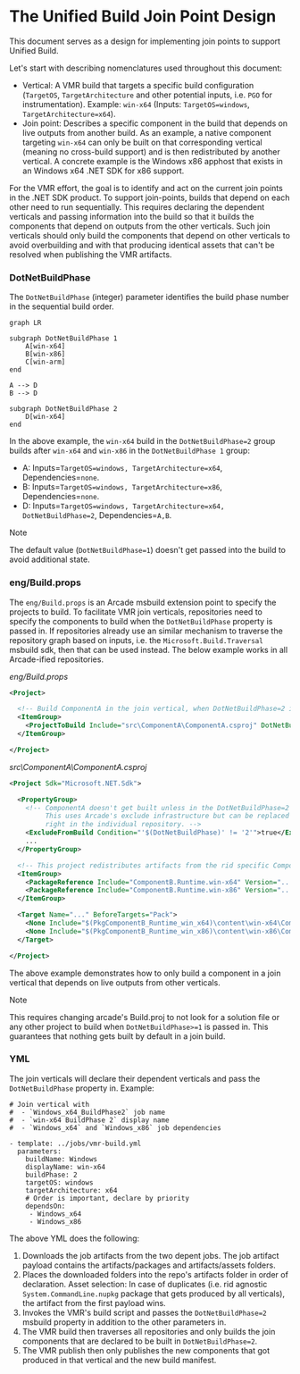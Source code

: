 # The Unified Build Join Point Design

This document serves as a design for implementing join points to support Unified Build.

Let's start with describing nomenclatures used throughout this document:
- Vertical: A VMR build that targets a specific build configuration (`TargetOS`, `TargetArchitecture` and other potential inputs, i.e. `PGO` for instrumentation). Example: `win-x64` (Inputs: `TargetOS=windows`, `TargetArchitecture=x64`).
- Join point: Describes a specific component in the build that depends on live outputs from another build. As an example, a native component targeting `win-x64` can only be built on that corresponding vertical (meaning no cross-build support) and is then redistributed by another vertical. A concrete example is the Windows x86 apphost that exists in an Windows x64 .NET SDK for x86 support.

For the VMR effort, the goal is to identify and act on the current join points in the .NET SDK product. To support join-points, builds that depend on each other need to run sequentially. This requires declaring the dependent verticals and passing information into the build so that it builds the components that depend on outputs from the other verticals. Such join verticals should only build the components that depend on other verticals to avoid overbuilding and with that producing identical assets that can't be resolved when publishing the VMR artifacts. 

### DotNetBuildPhase

The `DotNetBuildPhase` (integer) parameter identifies the build phase number in the sequential build order.

```mermaid
graph LR

subgraph DotNetBuildPhase 1
    A[win-x64]
    B[win-x86]
    C[win-arm]
end

A --> D
B --> D

subgraph DotNetBuildPhase 2
    D[win-x64]
end
```

In the above example, the `win-x64` build in the `DotNetBuildPhase=2` group builds after `win-x64` and `win-x86` in the `DotNetBuildPhase 1` group:
- A: Inputs=`TargetOS=windows, TargetArchitecture=x64`, Dependencies=`none`.
- B: Inputs=`TargetOS=windows, TargetArchitecture=x86`, Dependencies=`none`.
- D: Inputs=`TargetOS=windows, TargetArchitecture=x64, DotNetBuildPhase=2`, Dependencies=`A,B`.

> [!NOTE]
> The default value (`DotNetBuildPhase=1`) doesn't get passed into the build to avoid additional state.

### eng/Build.props
The `eng/Build.props` is an Arcade msbuild extension point to specify the projects to build. To facilitate VMR join verticals, repositories need to specify the components to build when the `DotNetBuildPhase` property is passed in.
If repositories already use an similar mechanism to traverse the repository graph based on inputs, i.e. the `Microsoft.Build.Traversal` msbuild sdk, then that can be used instead. The below example works in all Arcade-ified repositories. 

_eng/Build.props_
```xml
<Project>

  <!-- Build ComponentA in the join vertical, when DotNetBuildPhase=2 is passed in. -->
  <ItemGroup>
    <ProjectToBuild Include="src\ComponentA\ComponentA.csproj" DotNetBuildPhase="2" />
  </ItemGroup>

</Project>
```

_src\ComponentA\ComponentA.csproj_
```xml
<Project Sdk="Microsoft.NET.Sdk">

  <PropertyGroup>
    <!-- ComponentA doesn't get built unless in the DotNetBuildPhase=2 join vertical.
         This uses Arcade's exclude infrastructure but can be replaced with any condition that feelds
         right in the individual repository. -->
    <ExcludeFromBuild Condition="'$(DotNetBuildPhase)' != '2'">true</ExcludeFormBuild>
    ...
  </PropertyGroup>

  <!-- This project redistributes artifacts from the rid specific ComponentB packages. -->
  <ItemGroup>
    <PackageReference Include="ComponentB.Runtime.win-x64" Version="..." PrivateAssets="all" GeneratePathProperty="true" />
    <PackageReference Include="ComponentB.Runtime.win-x86" Version="..." PrivateAssets="all" GeneratePathProperty="true" />
  </ItemGroup>

  <Target Name="..." BeforeTargets="Pack">
    <None Include="$(PkgComponentB_Runtime_win_x64)\content\win-x64\ComponentB.x64.dll" Pack="true" PackagePath="lib/$(TargetFramework)" />
    <None Include="$(PkgComponentB_Runtime_win_x86)\content\win-x86\ComponentB.x86.dll" Pack="true" PackagePath="lib/$(TargetFramework)" />
  </Target>

</Project>
```

The above example demonstrates how to only build a component in a join vertical that depends on live outputs from other verticals.

> [!NOTE]
> This requires changing arcade's Build.proj to not look for a solution file or any other project to build when `DotNetBuildPhase>=1` is passed in. This guarantees that nothing gets built by default in a join build.

### YML

The join verticals will declare their dependent verticals and pass the `DotNetBuildPhase` property in. Example:

```YML
# Join vertical with
#  - `Windows_x64_BuildPhase2` job name
#  - `win-x64 BuildPhase 2` display name
#  - `Windows_x64` and `Windows_x86` job dependencies

- template: ../jobs/vmr-build.yml
  parameters:
    buildName: Windows
    displayName: win-x64
    buildPhase: 2
    targetOS: windows
    targetArchitecture: x64
    # Order is important, declare by priority
    dependsOn:
     - Windows_x64
     - Windows_x86
```

The above YML does the following:
1. Downloads the job artifacts from the two depent jobs. The job artifact payload contains the artifacts/packages and artifacts/assets folders.
2. Places the downloaded folders into the repo's artifacts folder in order of declaration.
   Asset selection: In case of duplicates (i.e. rid agnostic `System.CommandLine.nupkg` package that gets produced by all verticals), the artifact from the first payload wins.
3. Invokes the VMR's build script and passes the `DotNetBuildPhase=2` msbuild property in addition to the other parameters in.
4. The VMR build then traverses all repositories and only builds the join components that are declared to be built in `DotNetBuildPhase=2`.
5. The VMR publish then only publishes the new components that got produced in that vertical and the new build manifest.

